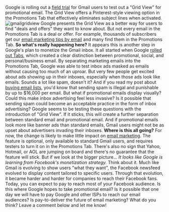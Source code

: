 Google is rolling out a [field
trial](http://gmailblog.blogspot.com/2014/03/a-new-more-visual-way-to-view-your.html)
for Gmail users to test out a "Grid View" for promotional email. The
Grid View offers a Pinterest-style viewing option in the Promotions Tab
that effectively eliminates subject lines when activated.
![gmailgridview](http://expresspigeon.com/blog/wp-content/uploads/2014/03/gmailgridview.png)
Google presents the Grid View as a better way for users to find "deals
and offers" they want to know about. But not every email in the
Promotions Tab is a deal or offer. For example, thousands of subscribers
get our [email marketing tips by
email](https://expresspigeon.com/subscription/form/d8a9afc9-bab3-454a-a7e3-f0f84a45c6c5)
and many find them in the Promotions Tab. **So what's really happening
here?** It appears this is another step in Google's plan to monetize the
Gmail inbox. It all started when Google [rolled out
Tabs](http://expresspigeon.com/blog/2013/08/20/gmail-tabs-trick-under-sleeve/),
which created a clear distinction between promotional, social, and
personal/business email. By separating marketing emails into the
Promotions Tab, Google was able to test inbox ads masked as emails
without causing too much of an uproar. But very few people get excited
about ads showing up in their inboxes, especially when those ads look
like emails. Sounds a lot like spam, doesn't it? And if you read my post
about [buying email
lists](http://expresspigeon.com/blog/2014/02/12/11-reasons-to-never-purchase-an-email-list/),
you'd know that sending spam is illegal and punishable by up to $16,000
per email. But what if promotional emails display visually? Could this
make inbox advertising feel less invasive? Is it possible that sending
spam could become an acceptable practice in the form of inbox
advertising? Google seems to be testing these questions with the
introduction of "Grid View". If it sticks, this will create a further
separation between standard email and promotional email. And if
promotional emails look more like banner ads than standard emails, Gmail
users might not be as upset about advertisers invading their inboxes.
**Where is this all going?** For now, the change is likely to make
little impact on [email marketing](http://expresspigeon.com). The
feature is optional, only available to standard Gmail users, and
requires testers to turn it on in the Promotions Tab. There's also no
sign that Yahoo, Hotmail, or AOL are jumping on board and there's no
guarantee that the feature will stick. But if we look at the bigger
picture... *It looks like Google is learning from Facebook's
monetization strategy.* Think about it. Much like Gmail is evolving to
show users "what they want", the Facebook newsfeed evolved to display
content tailored to specific users. Through that evolution, it became
harder and harder for companies to reach their Facebook fans. Today, you
can expect to pay to reach most of your Facebook audience. Is this where
Google hopes to take promotional email? Is it possible that one day we
will have to pay Google and other ISPs to reach our email audiences? Is
pay-to-deliver the future of email marketing? What do you think? Leave a
comment below and let me know!
